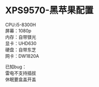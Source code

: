# XPS9570-黑苹果配置  
CPU:i5-8300H  
屏幕：1080p  
内存：自带镁光  
显卡：UHD630  
硬盘：自带东芝  
网卡：DW1820A  
  
已知bug：  
雷电不支持插拔   
休眠要盒盖开盖  

